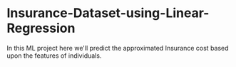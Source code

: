 # Insurance-Dataset-using-Linear-Regression
In this ML project here we'll predict the approximated Insurance cost based upon the features of individuals.
